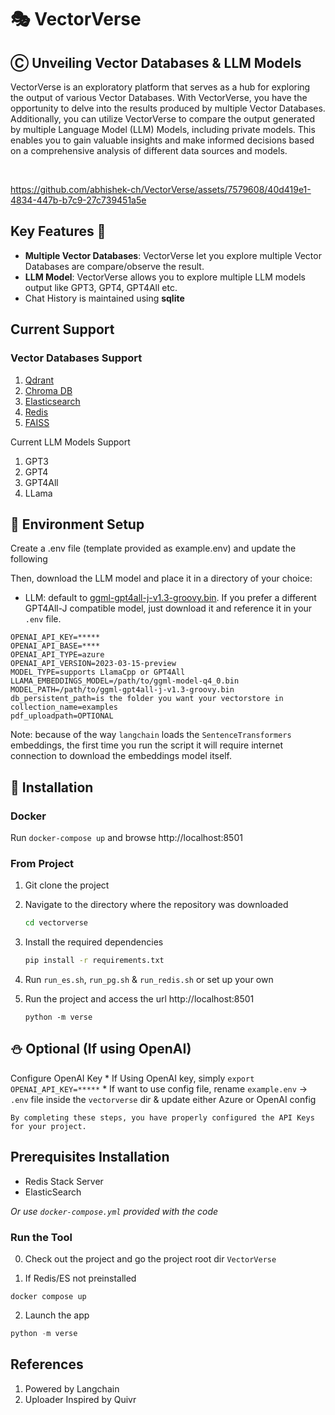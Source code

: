 # 🎭 VectorVerse
## Ⓒ Unveiling Vector Databases & LLM Models

VectorVerse is an exploratory platform that serves as a hub for exploring the output of various Vector Databases. With VectorVerse, you have the opportunity to delve into the results produced by multiple Vector Databases. Additionally, you can utilize VectorVerse to compare the output generated by multiple Language Model (LLM) Models, including private models. This enables you to gain valuable insights and make informed decisions based on a comprehensive analysis of different data sources and models.

<br/>


https://github.com/abhishek-ch/VectorVerse/assets/7579608/40d419e1-4834-447b-b7c9-27c739451a5e


## Key Features 🎯
* __Multiple Vector Databases__: VectorVerse let you explore multiple Vector Databases are compare/observe the result.
* __LLM Model__: VectorVerse allows you to explore multiple LLM models output like GPT3, GPT4, GPT4All etc.
* Chat History is maintained using __sqlite__

## Current Support

### Vector Databases Support
1. [Qdrant](https://qdrant.tech/)
2. [Chroma DB](https://www.trychroma.com/)
3. [Elasticsearch](https://vector.dev/docs/reference/configuration/sinks/elasticsearch/)
4. [Redis](https://redis.io/docs/stack/search/reference/vectors/)
5. [FAISS](https://engineering.fb.com/2017/03/29/data-infrastructure/faiss-a-library-for-efficient-similarity-search/)

Current LLM Models Support
1. GPT3
2. GPT4
3. GPT4All
4. LLama

## 🌵 Environment Setup

Create a .env file (template provided as example.env) and update the following

Then, download the LLM model and place it in a directory of your choice:
- LLM: default to [ggml-gpt4all-j-v1.3-groovy.bin](https://gpt4all.io/models/ggml-gpt4all-j-v1.3-groovy.bin). If you prefer a different GPT4All-J compatible model, just download it and reference it in your `.env` file.

```
OPENAI_API_KEY=*****
OPENAI_API_BASE=****
OPENAI_API_TYPE=azure
OPENAI_API_VERSION=2023-03-15-preview
MODEL_TYPE=supports LlamaCpp or GPT4All
LLAMA_EMBEDDINGS_MODEL=/path/to/ggml-model-q4_0.bin
MODEL_PATH=/path/to/ggml-gpt4all-j-v1.3-groovy.bin
db_persistent_path=is the folder you want your vectorstore in
collection_name=examples
pdf_uploadpath=OPTIONAL
```

Note: because of the way `langchain` loads the `SentenceTransformers` embeddings, the first time you run the script it will require internet connection to download the embeddings model itself.

## 💾 Installation

### Docker

Run `docker-compose up` and browse http://localhost:8501

### From Project

1. Git clone the project
2. Navigate to the directory where the repository was downloaded

    ```bash
    cd vectorverse
    ```
3. Install the required dependencies

    ```bash
    pip install -r requirements.txt
    ```

4. Run `run_es.sh`, `run_pg.sh` & `run_redis.sh` or set up your own
4. Run the project and access the url http://localhost:8501

    ```
    python -m verse
    ```

## ⛄ Optional (If using OpenAI)
Configure OpenAI Key
    * If Using OpenAI key, simply `export OPENAI_API_KEY=*****`
    * If want to use config file, rename `example.env` -> `.env` file inside the `vectorverse` dir & update either Azure or OpenAI config

    By completing these steps, you have properly configured the API Keys for your project.

## Prerequisites Installation

* Redis Stack Server
* ElasticSearch 

_Or use `docker-compose.yml` provided with the code_
 

### Run the Tool
0. Check out the project and go the project root dir `VectorVerse`

1. If Redis/ES not preinstalled
```docker
docker compose up
```

2. Launch the app
```python
python -m verse
```

## References
1. Powered by Langchain
2. Uploader Inspired by Quivr